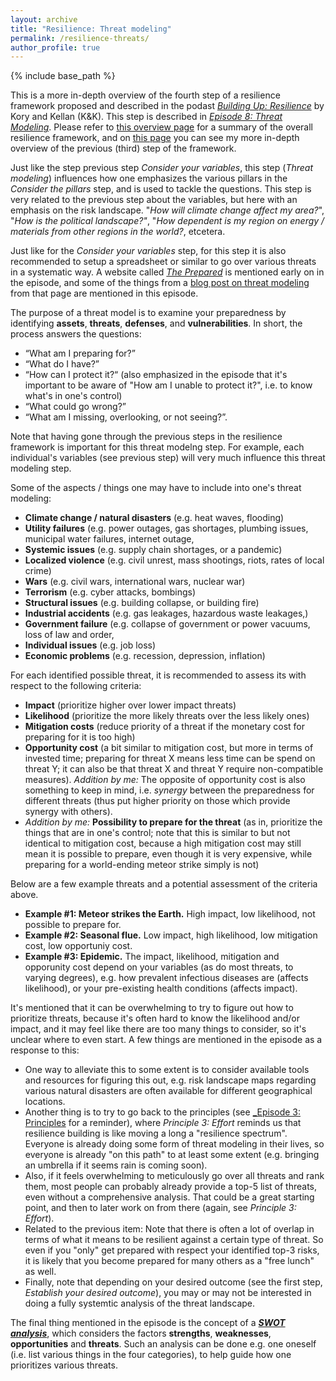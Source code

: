 ```yaml
---
layout: archive
title: "Resilience: Threat modeling"
permalink: /resilience-threats/
author_profile: true
---
```


{% include base_path %}

This is a more in-depth overview of the fourth step of a resilience framework proposed and described in the podast [_Building Up: Resilience_](https://shows.acast.com/building-up-resilience) by Kory and Kellan (K&K). This step is described in [_Episode 8: Threat Modeling_](https://shows.acast.com/building-up-resilience/episodes/episode-8-threat-modeling). Please refer to [this overview page](https://aleksispi.github.io/resilience) for a summary of the overall resilience framework, and on [this page](https://aleksispi.github.io/resilience-variables/) you can see my more in-depth overview of the previous (third) step of the framework.

Just like the step previous step _Consider your variables_, this step (_Threat modeling_) influences how one emphasizes the various pillars in the _Consider the pillars_ step, and is used to tackle the questions. This step is very related to the previous step about the variables, but here with an emphasis on the risk landscape. "_How will climate change affect my area?_", "_How is the political landscape?"_, "_How dependent is my region on energy / materials from other regions in the world?_, etcetera.

Just like for the _Consider your variables_ step, for this step it is also recommended to setup a spreadsheet or similar to go over various threats in a systematic way. A website called
[_The Prepared_](https://theprepared.com/) is mentioned early on in the episode, and some of the things from a [blog post on threat modeling](https://theprepared.com/forum/thread/an-introduction-to-threat-modeling/) from that page are mentioned in this episode.

The purpose of a threat model is to examine your preparedness by identifying **assets**, **threats**, **defenses**, and **vulnerabilities**. In short, the process answers the questions:

- “What am I preparing for?”
- “What do I have?”
- “How can I protect it?“ (also emphasized in the episode that it's important to be aware of "How am I unable to protect it?", i.e. to know what's in one's control)
- “What could go wrong?”
- “What am I missing, overlooking, or not seeing?”.

Note that having gone through the previous steps in the resilience framework is important for this threat modelng step. For example, each individual's variables (see previous step) will very much influence this threat modeling step. 

Some of the aspects / things one may have to include into one's threat modeling:

- **Climate change / natural disasters** (e.g. heat waves, flooding)
- **Utility failures** (e.g. power outages, gas shortages, plumbing issues, municipal water failures, internet outage, 
- **Systemic issues** (e.g. supply chain shortages, or a pandemic)
- **Localized violence** (e.g. civil unrest, mass shootings, riots, rates of local crime)
- **Wars** (e.g. civil wars, international wars, nuclear war)
- **Terrorism** (e.g. cyber attacks, bombings)
- **Structural issues** (e.g. building collapse, or building fire)
- **Industrial accidents** (e.g. gas leakages, hazardous waste leakages,)
- **Government failure** (e.g. collapse of government or power vacuums, loss of law and order, 
- **Individual issues** (e.g. job loss)
- **Economic problems** (e.g. recession, depression, inflation)

For each identified possible threat, it is recommended to assess its with respect to the following criteria:

- **Impact** (prioritize higher over lower impact threats)
- **Likelihood** (prioritize the more likely threats over the less likely ones)
- **Mitigation costs** (reduce priority of a threat if the monetary cost for preparing for it is too high)
- **Opportunity cost** (a bit similar to mitigation cost, but more in terms of invested time; preparing for threat X means less time can be spend on threat Y; it can also be that threat X and threat Y require non-compatible measures). _Addition by me:_ The opposite of opportunity cost is also something to keep in mind, i.e. _synergy_ between the preparedness for different threats (thus put higher priority on those which provide synergy with others).
- _Addition by me:_ **Possibility to prepare for the threat** (as in, prioritize the things that are in one's control; note that this is similar to but not identical to mitigation cost, because a high mitigation cost may still mean it is possible to prepare, even though it is very expensive, while preparing for a world-ending meteor strike simply is not)

Below are a few example threats and a potential assessment of the criteria above.

- **Example #1: Meteor strikes the Earth.** High impact, low likelihood, not possible to prepare for.
- **Example #2: Seasonal flue.** Low impact, high likelihood, low mitigation cost, low opportuniy cost.
- **Example #3: Epidemic.** The impact, likelihood, mitigation and opporunity cost depend on your variables (as do most threats, to varying degrees), e.g. how prevalent infectious diseases are (affects likelihood), or your pre-existing health conditions (affects impact).

It's mentioned that it can be overwhelming to try to figure out how to prioritize threats, because it's often hard to know the likelihood and/or impact, and it may feel like there are too many things to consider, so it's unclear where to even start. A few things are mentioned in the episode as a response to this:

- One way to alleviate this to some extent is to consider available tools and resources for figuring this out, e.g. risk landscape maps regarding various natural disasters are often available for different geographical locations.
- Another thing is to try to go back to the principles (see [_Episode 3: Principles](https://shows.acast.com/building-up-resilience/episodes/episode-3-principles) for a reminder), where _Principle 3: Effort_ reminds us that resilience building is like moving a long a "resilience spectrum". Everyone is already doing some form of threat modeling in their lives, so everyone is already "on this path" to at least some extent (e.g. bringing an umbrella if it seems rain is coming soon).
- Also, if it feels overwhelming to meticulously go over all threats and rank them, most people can probably already provide a top-5 list of threats, even without a comprehensive analysis. That could be a great starting point, and then to later work on from there (again, see _Principle 3: Effort_).
- Related to the previous item: Note that there is often a lot of overlap in terms of what it means to be resilient against a certain type of threat. So even if you "only" get prepared with respect your identified top-3 risks, it is likely that you become prepared for many others as a "free lunch" as well.
- Finally, note that depending on your desired outcome (see the first step, _Establish your desired outcome_), you may or may not be interested in doing a fully systemtic analysis of the threat landscape.

The final thing mentioned in the episode is the concept of a [**_SWOT analysis_**](https://en.wikipedia.org/wiki/SWOT_analysis), which considers the factors **strengths**, **weaknesses**, **opportunities** and **threats**. Such an analysis can be done e.g. one oneself (i.e. list various things in the four categories), to help guide how one prioritizes various threats.

